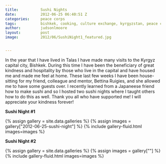 ```yaml
---
title:			Sushi Nights
date:			2012-06-25 06:40:51 Z
categories:		peace corps
tags:			bishkek, cooking, culture exchange, kyrgyzstan, peace corps, sushi, thanks
author:			judsonlmoore
layout:			post
image:			2012/06/SushiNight1_featured.jpg


---
```


In the year that I have lived in Talas I have made many visits to the Kyrgyz capital city, Bishkek. During this time I have been the beneficiary of great kindness and hospitality by those who live in the capital and have housed me and made me feel at home. These last few weeks I have been house-sitting for my friend, colleague and mentor, Bettina Ruigies, and she allowed me to have some guests over. I recently learned from a Japaneese friend how to make sushi and so I hosted two sushi nights where I taught others how to do this as well. Thank you all who have supported me! I will appreciate your kindness forever!

**Sushi Night #1**

{% assign gallery = site.data.galleries %}
{% assign images = gallery["2012-06-25-sushi-night"] %}
{% include gallery-fluid.html images=images %}

**Sushi Night #2**

{% assign gallery = site.data.galleries %}
{% assign images = gallery[""] %}
{% include gallery-fluid.html images=images %}
